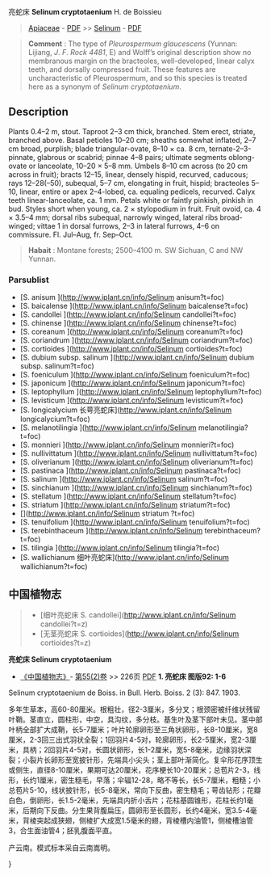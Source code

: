 亮蛇床 **Selinum cryptotaenium** H. de Boissieu

> [Apiaceae](http://www.iplant.cn/info/Apiaceae?t=foc) - [PDF](http://www.iplant.cn/foc/pdf/Apiaceae.pdf) >> [Selinum](http://www.iplant.cn/info/Selinum?t=foc) - [PDF](http://www.iplant.cn/foc/pdf/Selinum.pdf)

> **Comment** : 
> The type of *Pleurospermum* *glaucescens* (Yunnan: Lijiang, *J*. *F*. *Rock* *4481*, E) and Wolff’s original description show no membranous margin on the bracteoles, well-developed, linear calyx teeth, and dorsally compressed fruit. These features are uncharacteristic of Pleurospermum, and so this species is treated here as a synonym of *Selinum* *cryptotaenium*.

## Description

Plants 0.4–2 m, stout. Taproot 2–3 cm thick, branched. Stem erect, striate, branched above. Basal petioles 10–20 cm; sheaths somewhat inflated, 2–7 cm broad, purplish; blade triangular-ovate, 8–10 × ca. 8 cm, ternate-2–3-pinnate, glabrous or scabrid; pinnae 4–8 pairs; ultimate segments oblong-ovate or lanceolate, 10–20 × 5–8 mm. Umbels 8–10 cm across (to 20 cm across in fruit); bracts 12–15, linear, densely hispid, recurved, caducous; rays 12–28(–50), subequal, 5–7 cm, elongating in fruit, hispid; bracteoles 5–10, linear, entire or apex 2–4-lobed, ca. equaling pedicels, recurved. Calyx teeth linear-lanceolate, ca. 1 mm. Petals white or faintly pinkish, pinkish in bud. Styles short when young, ca. 2 × stylopodium in fruit. Fruit ovoid, ca. 4 × 3.5–4 mm; dorsal ribs subequal, narrowly winged, lateral ribs broad-winged; vittae 1 in dorsal furrows, 2–3 in lateral furrows, 4–6 on commissure. Fl. Jul–Aug, fr. Sep–Oct.


> **Habait** : 
> Montane forests; 2500–4100 m. SW Sichuan, C and NW Yunnan.


### Parsublist

* [S.  anisum  ](http://www.iplant.cn/info/Selinum anisum?t=foc)
* [S.  baicalense  ](http://www.iplant.cn/info/Selinum baicalense?t=foc)
* [S.  candollei  ](http://www.iplant.cn/info/Selinum candollei?t=foc)
* [S.  chinense  ](http://www.iplant.cn/info/Selinum chinense?t=foc)
* [S.  coreanum  ](http://www.iplant.cn/info/Selinum coreanum?t=foc)
* [S.  coriandrum  ](http://www.iplant.cn/info/Selinum coriandrum?t=foc)
* [S.  cortioides  ](http://www.iplant.cn/info/Selinum cortioides?t=foc)
* [S.  dubium subsp. salinum  ](http://www.iplant.cn/info/Selinum dubium subsp. salinum?t=foc)
* [S.  foeniculum  ](http://www.iplant.cn/info/Selinum foeniculum?t=foc)
* [S.  japonicum  ](http://www.iplant.cn/info/Selinum japonicum?t=foc)
* [S.  leptophyllum  ](http://www.iplant.cn/info/Selinum leptophyllum?t=foc)
* [S.  levisticum  ](http://www.iplant.cn/info/Selinum levisticum?t=foc)
* [S.  longicalycium  长萼亮蛇床](http://www.iplant.cn/info/Selinum longicalycium?t=foc)
* [S.  melanotilingia  ](http://www.iplant.cn/info/Selinum melanotilingia?t=foc)
* [S.  monnieri  ](http://www.iplant.cn/info/Selinum monnieri?t=foc)
* [S.  nullivittatum  ](http://www.iplant.cn/info/Selinum nullivittatum?t=foc)
* [S.  oliverianum  ](http://www.iplant.cn/info/Selinum oliverianum?t=foc)
* [S.  pastinaca  ](http://www.iplant.cn/info/Selinum pastinaca?t=foc)
* [S.  salinum  ](http://www.iplant.cn/info/Selinum salinum?t=foc)
* [S.  sinchianum  ](http://www.iplant.cn/info/Selinum sinchianum?t=foc)
* [S.  stellatum  ](http://www.iplant.cn/info/Selinum stellatum?t=foc)
* [S.  striatum  ](http://www.iplant.cn/info/Selinum striatum?t=foc)
* [](http://www.iplant.cn/info/Selinum striatum <homonym1>?t=foc)
* [S.  tenuifolium  ](http://www.iplant.cn/info/Selinum tenuifolium?t=foc)
* [S.  terebinthaceum  ](http://www.iplant.cn/info/Selinum terebinthaceum?t=foc)
* [S.  tilingia  ](http://www.iplant.cn/info/Selinum tilingia?t=foc)
* [S.  wallichianum  细叶亮蛇床](http://www.iplant.cn/info/Selinum wallichianum?t=foc)


## 中国植物志

> * [细叶亮蛇床  S.  candollei](http://www.iplant.cn/info/Selinum candollei?t=z)
> * [无茎亮蛇床  S.  cortioides](http://www.iplant.cn/info/Selinum cortioides?t=z)

**亮蛇床 Selinum cryptotaenium**

* [《中国植物志》](http://www.iplant.cn/frps)- [第55(2)卷](http://www.iplant.cn/frps/vol/55(2)) >> 226页 [PDF](http://www.iplant.cn/frps/pdf/55(2)/226.pdf)
**1. 亮蛇床 图版92: 1-6**

Selinum cryptotaenium de Boiss. in Bull. Herb. Boiss. 2 (3): 847. 1903.

多年生草本，高60-80厘米。根粗壮，径2-3厘米，多分叉；根颈密被纤维状残留叶鞘。茎直立，圆柱形，中空，具沟纹，多分枝。基生叶及茎下部叶未见。茎中部叶柄全部扩大成鞘，长5-7厘米；叶片轮廓卵形至三角状卵形，长8-10厘米，宽8厘米，2-3回三出式羽状全裂；1回羽片4-5对，轮廓卵形，长2-5厘米，宽2-3厘米，具柄；2回羽片4-5对，长圆状卵形，长1-2厘米，宽5-8毫米，边缘羽状深裂；小裂片长卵形至宽披针形，先端具小尖头；茎上部叶渐简化。复伞形花序顶生或侧生，直径8-10厘米，果期可达20厘米，花序梗长10-20厘米；总苞片2-3，线形，长约1厘米，密生糙毛，早落；伞辐12-28，略不等长，长5-7厘米，粗糙；小总苞片5-10，线状披针形，长5-8毫米，常向下反曲，密生糙毛；萼齿钻形；花瓣白色，倒卵形，长1.5-2毫米，先端具内折小舌片；花柱基圆锥形，花柱长约1毫米，后期向下反曲。分生果背腹扁压，圆卵形至长圆形，长约4毫米，宽3.5-4毫米，背棱突起成狭翅，侧棱扩大成宽1.5毫米的翅，背棱槽内油管1，侧棱槽油管3，合生面油管4；胚乳腹面平直。

产云南。模式标本采自云南嵩明。

}